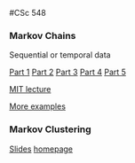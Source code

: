 #CSc 548

### Markov Chains

Sequential or temporal data

[Part 1](http://www.youtube.com/watch?v=uvYTGEZQTEs)
[Part 2](http://www.youtube.com/watch?v=jtHBfLtMq4U)
[Part 3](http://www.youtube.com/watch?v=P8DuuiINAo4)
[Part 4](http://www.youtube.com/watch?v=31X-M4okAI0)
[Part 5](http://www.youtube.com/watch?v=-kwnnNSGFMc)

[MIT lecture](http://www.youtube.com/watch?v=IkbkEtOOC1Y)

[More examples](http://www.youtube.com/watch?v=Pce7KKeUf5w&list=PLF0F6A0B336591076)

### Markov Clustering 

[Slides](http://www.cs.ucsb.edu/~xyan/classes/CS595D-2009winter/MCL_Presentation2.pdf)
[homepage](http://www.micans.org/mcl/)

